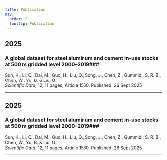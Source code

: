 ```yaml
---
title: Publication
nav:
  order: 2
  tooltip: Publication
---
```


 

## 2025

### A global dataset for steel aluminum and cement in-use stocks at 500 m gridded level 2000–2019###

Sun, K., Li, Q., Dai, M., Guo, H., Liu, Q., Song, J., Chen, Z., Gummidi, S. R. B., Chen, W., Yu, B. & Liu, G.  
*Scientific Data*, 12, 11 pages, Article 1560. Published: 26 Sept 2025

-----------
## 2025

### A global dataset for steel aluminum and cement in-use stocks at 500 m gridded level 2000–2019###

Sun, K., Li, Q., Dai, M., Guo, H., Liu, Q., Song, J., Chen, Z., Gummidi, S. R. B., Chen, W., Yu, B. & Liu, G.  
*Scientific Data*, 12, 11 pages, Article 1560. Published: 26 Sept 2025


----------
